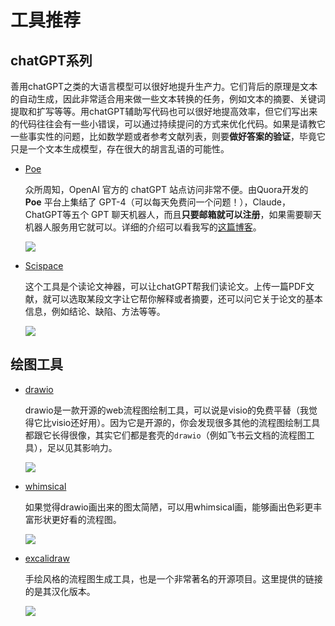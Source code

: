 # 工具推荐

## chatGPT系列

善用chatGPT之类的大语言模型可以很好地提升生产力。它们背后的原理是文本的自动生成，因此非常适合用来做一些文本转换的任务，例如文本的摘要、关键词提取和扩写等等。用chatGPT辅助写代码也可以很好地提高效率，但它们写出来的代码往往会有一些小错误，可以通过持续提问的方式来优化代码。如果是请教它一些事实性的问题，比如数学题或者参考文献列表，则要**做好答案的验证**，毕竟它只是一个文本生成模型，存在很大的胡言乱语的可能性。

- [Poe](https://poe.com)

  众所周知，OpenAI 官方的 chatGPT 站点访问非常不便。由Quora开发的 **Poe** 平台上集结了 GPT-4（可以每天免费问一个问题！），Claude，ChatGPT等五个 GPT 聊天机器人，而且**只要邮箱就可以注册**，如果需要聊天机器人服务用它就可以。详细的介绍可以看我写的[这篇博客](https://juejin.cn/post/7216644653126811709)。

  ![](/source/2023-04-15-01-22-15.png)

- [Scispace](https://typeset.io)

  这个工具是个读论文神器，可以让chatGPT帮我们读论文。上传一篇PDF文献，就可以选取某段文字让它帮你解释或者摘要，还可以问它关于论文的基本信息，例如结论、缺陷、方法等等。

  ![](/source/2023-04-15-01-20-24.png)

## 绘图工具

- [drawio](https://app.diagrams.net/)

  drawio是一款开源的web流程图绘制工具，可以说是visio的免费平替（我觉得它比visio还好用）。因为它是开源的，你会发现很多其他的流程图绘制工具都跟它长得很像，其实它们都是套壳的`drawio`（例如飞书云文档的流程图工具），足以见其影响力。

  ![](/source/2023-04-15-01-02-56.png)

- [whimsical](https://whimsical.com/)

  如果觉得drawio画出来的图太简陋，可以用whimsical画，能够画出色彩更丰富形状更好看的流程图。

  ![](/source/2023-04-15-01-03-54.png)

- [excalidraw](https://handraw.top/)
  
  手绘风格的流程图生成工具，也是一个非常著名的开源项目。这里提供的链接的是其汉化版本。
  
  ![](/source/2023-04-15-00-59-34.png)
